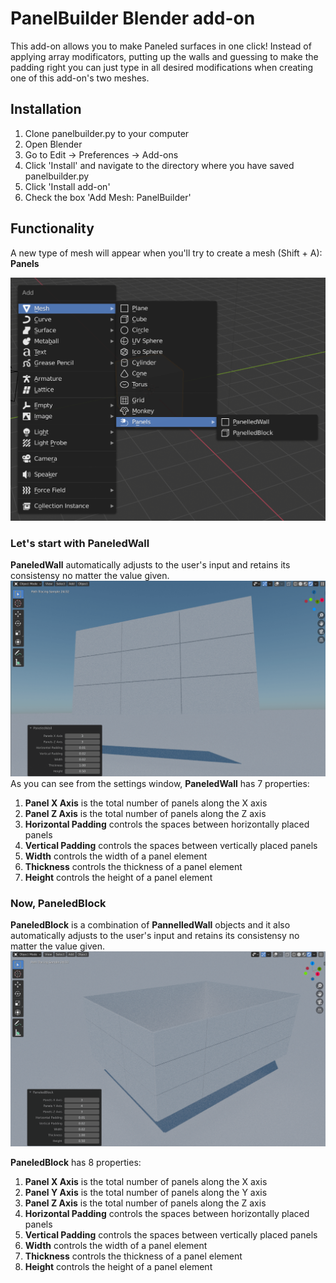 # PanelBuilder Blender add-on

This add-on allows you to make Paneled surfaces in one click! Instead of applying array modificators, putting up the walls and guessing to make the padding right you can just type in all desired modifications when creating one of this add-on's two meshes.

## Installation

1. Clone panelbuilder.py to your computer
2. Open Blender
3. Go to Edit -> Preferences -> Add-ons
4. Click 'Install' and navigate to the directory where you have saved panelbuilder.py
5. Click 'Install add-on'
6. Check the box 'Add Mesh: PanelBuilder'

## Functionality 

A new type of mesh will appear when you'll try to create a mesh (Shift + A): **Panels**

![new mesh type](https://github.com/escape13/PanelBuilder/blob/master/images/addMesh.png?raw=true)

### Let's start with **PaneledWall**
**PaneledWall** automatically adjusts to the user's input and retains its consistensy no matter the value given.
![Paneled wall](https://github.com/escape13/PanelBuilder/blob/master/images/PaneledWall.png?raw=true)
As you can see from the settings window, **PaneledWall** has 7 properties:

1. **Panel X Axis** is the total number of panels along the X axis
2. **Panel Z Axis** is the total number of panels along the Z axis
3. **Horizontal Padding** controls the spaces between horizontally placed panels
4. **Vertical Padding** controls the spaces between vertically placed panels
5. **Width** controls the width of a panel element
6. **Thickness** controls the thickness of a panel element
7. **Height** controls the height of a panel element

### Now, PaneledBlock
**PaneledBlock** is a combination of **PannelledWall** objects and it also automatically adjusts to the user's input and retains its consistensy no matter the value given.
![Paneled block](https://github.com/escape13/PanelBuilder/blob/master/images/PaneledBlock.png?raw=true)

**PaneledBlock** has 8 properties:

1. **Panel X Axis** is the total number of panels along the X axis
2. **Panel Y Axis** is the total number of panels along the Y axis
3. **Panel Z Axis** is the total number of panels along the Z axis
4. **Horizontal Padding** controls the spaces between horizontally placed panels
5. **Vertical Padding** controls the spaces between vertically placed panels
6. **Width** controls the width of a panel element
7. **Thickness** controls the thickness of a panel element
8. **Height** controls the height of a panel element
